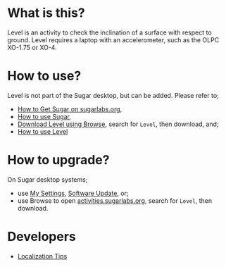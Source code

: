 What is this?
=============

Level is an activity to check the inclination of a surface with respect to ground.  Level requires a laptop with an accelerometer, such as the OLPC XO-1.75 or XO-4.

How to use?
===========

Level is not part of the Sugar desktop, but can be added.  Please refer to;

* [How to Get Sugar on sugarlabs.org](https://sugarlabs.org/),
* [How to use Sugar](https://help.sugarlabs.org/),
* [Download Level using Browse](https://activities.sugarlabs.org/), search for `Level`, then download, and;
* [How to use Level](https://help.sugarlabs.org/level_tool.html)

How to upgrade?
===============

On Sugar desktop systems;
* use [My Settings](https://help.sugarlabs.org/my_settings.html), [Software Update](https://help.sugarlabs.org/my_settings.html#software-update), or;
* use Browse to open [activities.sugarlabs.org](https://activities.sugarlabs.org/), search for `Level`, then download.

Developers
==========

* [Localization Tips](docs/localization_tips.md)
